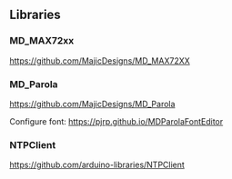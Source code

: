 ## Libraries
### MD_MAX72xx

https://github.com/MajicDesigns/MD_MAX72XX

### MD_Parola

https://github.com/MajicDesigns/MD_Parola

Configure font: https://pjrp.github.io/MDParolaFontEditor

### NTPClient

https://github.com/arduino-libraries/NTPClient